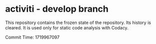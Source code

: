 # activiti - develop branch

This repository contains the frozen state of the repository.
Its history is cleared. It is used only for static code
analysis with Codacy.

Commit Time: 1719967097